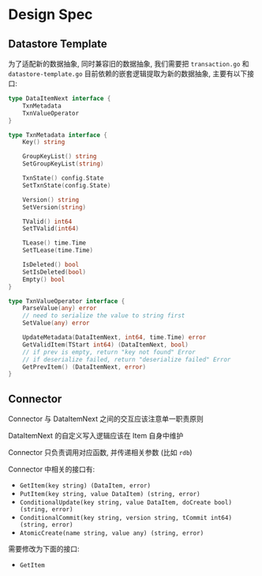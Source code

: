 # Design Spec

## Datastore Template

为了适配新的数据抽象, 同时兼容旧的数据抽象, 我们需要把 `transaction.go` 和 `datastore-template.go` 目前依赖的嵌套逻辑提取为新的数据抽象, 主要有以下接口:

```go
type DataItemNext interface {
    TxnMetadata
    TxnValueOperator
}

type TxnMetadata interface {
    Key() string

    GroupKeyList() string
    SetGroupKeyList(string)

    TxnState() config.State
    SetTxnState(config.State)

    Version() string
    SetVersion(string)

    TValid() int64
    SetTValid(int64)

    TLease() time.Time
    SetTLease(time.Time)

    IsDeleted() bool
    SetIsDeleted(bool)
    Empty() bool
}

type TxnValueOperator interface {
    ParseValue(any) error
    // need to serialize the value to string first
    SetValue(any) error

    UpdateMetadata(DataItemNext, int64, time.Time) error
    GetValidItem(TStart int64) (DataItemNext, bool)
    // if prev is empty, return "key not found" Error
    // if deserialize failed, return "deserialize failed" Error
    GetPrevItem() (DataItemNext, error)
}
```

## Connector

Connector 与 DataItemNext 之间的交互应该注意单一职责原则

DataItemNext 的自定义写入逻辑应该在 Item 自身中维护

Connector 只负责调用对应函数, 并传递相关参数 (比如 `rdb`)

Connector 中相关的接口有:

+ `GetItem(key string) (DataItem, error)`
+ `PutItem(key string, value DataItem) (string, error)`
+ `ConditionalUpdate(key string, value DataItem, doCreate bool) (string, error)`
+ `ConditionalCommit(key string, version string, tCommit int64) (string, error)`
+ `AtomicCreate(name string, value any) (string, error)`

需要修改为下面的接口:

+ `GetItem`
